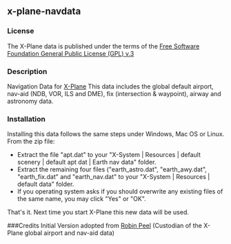 ## x-plane-navdata

### License
The X-Plane data is published under the terms of the [Free Software Foundation General Public License (GPL) v.3](http://www.gnu.org/licenses/gpl-3.0.html)

### Description
Navigation Data for [X-Plane](http://x-plane.com)
This data includes the global default airport, nav-aid (NDB, VOR, ILS and DME), fix (intersection & waypoint), airway and astronomy data.

### Installation
Installing this data follows the same steps under Windows, Mac OS or Linux.  From the zip file:

- Extract the file "apt.dat" to your "X-System | Resources | default scenery | default apt dat | Earth nav data" folder.
- Extract the remaining four files ("earth_astro.dat", "earth_awy.dat", "earth_fix.dat" and "earth_nav.dat" to your "X-System | Resources | default data" folder.
- If you operating system asks if you should overwrite any existing files of the same name, you may click "Yes" or "OK".

That's it.  Next time you start X-Plane this new data will be used.

###Credits
Initial Version adopted from [Robin Peel](http://data.x-plane.com) (Custodian of the X-Plane global airport and nav-aid data)

